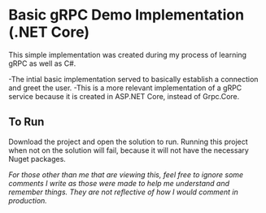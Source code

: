 # Basic gRPC Demo Implementation (.NET Core)
This simple implementation was created during my process of learning gRPC as well as C#.

-The intial basic implementation served to basically establish a connection and greet the user.
-This is a more relevant implementation of a gRPC service because it is created in ASP.NET Core, instead of Grpc.Core.

<h2>To Run</h2>
Download the project and open the solution to run.
Running this project when not on the solution will fail, because it will not have the necessary Nuget packages.

*For those other than me that are viewing this, feel free to ignore some comments I write as those were made to help me understand and remember things. 
They are not reflective of how I would comment in production.*

